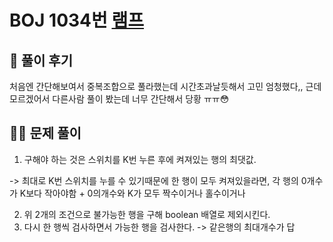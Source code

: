 # BOJ 1034번 [램프](https://www.acmicpc.net/problem/1034)



## 🌈 풀이 후기

처음엔 간단해보여서 중복조합으로 풀라했는데 시간초과날듯해서 고민 엄청했다,, 근데 모르겠어서 다른사람 풀이 봤는데 너무 간단해서 당황 ㅠㅠ😳

## 👩‍🏫 문제 풀이

1. 구해야 하는 것은 스위치를 K번 누른 후에 켜져있는 행의 최댓값.

-> 최대로 K번 스위치를 누를 수 있기때문에 한 행이 모두 켜져있을라면, 각 행의 0개수가 K보다 작아야함 + 0의개수와 K가 모두 짝수이거나 홀수이거나

2. 위 2개의 조건으로 불가능한 행을 구해 boolean 배열로 제외시킨다.
3. 다시 한 행씩 검사하면서 가능한 행을 검사한다. -> 같은행의 최대개수가 답




